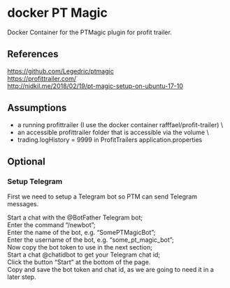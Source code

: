 # docker PT Magic
Docker Container for the PTMagic plugin for profit trailer. 

## References
https://github.com/Legedric/ptmagic \
https://profittrailer.com/ \
http://nidkil.me/2018/02/19/pt-magic-setup-on-ubuntu-17-10

## Assumptions
- a running profittrailer (I use the docker container rafffael/profit-trailer) \
- an accessible profittrailer folder that is accessible via the volume \
- trading.logHistory = 9999 in ProfitTrailers application.properties

## Optional
### Setup Telegram
First we need to setup a Telegram bot so PTM can send Telegram messages. 

Start a chat with the @BotFather Telegram bot; \
Enter the command “/newbot”; \
Enter the name of the bot, e.g. “SomePTMagicBot”; \
Enter the username of the bot, e.g. “some_pt_magic_bot”; \
Now copy the bot token to use in the next section; \
Start a chat @chatidbot to get your Telegram chat id; \
Click the button “Start” at the bottom of the page. \
Copy and save the bot token and chat id, as we are going to need it in a later step.
